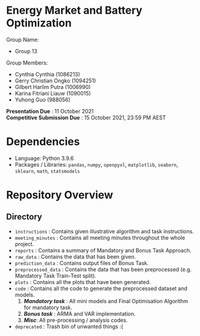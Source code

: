 # Energy Market and Battery Optimization
Group Name:  
- Group 13

Group Members:  
- Cynthia Cynthia (1086213)
- Gerry Christian Ongko (1094251)
- Gilbert Harlim Putra (1006990)
- Karina Fitriani Liauw (1090015)
- Yuhong Guo (988056)

__Presentation Due__ : 11 October 2021  
__Competitive Submission Due__ : 15 October 2021, 23:59 PM AEST

# Dependencies
- Language: Python 3.9.6
- Packages / Libraries: `pandas`, `numpy`, `openpyxl`, `matplotlib`, `seaborn`, `sklearn`, `math`, `statsmodels`

# Repository Overview
## Directory 
- `instructions` : Contains given illustrative algorithm and task instructions.
- `meeting_minutes` : Contains all meeting minutes throughout the whole project.
- `reports` : Contains a summary of Mandatory and Bonus Task Approach.
- `raw_data` : Contains the data that has been given.
- `prediction_data` : Contains output files of Bonus Task.
- `preprocessed_data` : Contains the data that has been preprocessed (e.g. Mandatory Task Train-Test split).
- `plots` : Contains all the plots that have been generated.
- `code` : Contains all the code to generate the preprocessed dataset and models.
    1. __*Mandatory task*__ : All mini models and Final Optimisation Algorithm for mandatory task.
    2. __*Bonus task*__ : ARMA and VAR implementation.
    3. __*Misc*__: All pre-processing / analysis codes.
- `deprecated` : Trash bin of unwanted things :(
